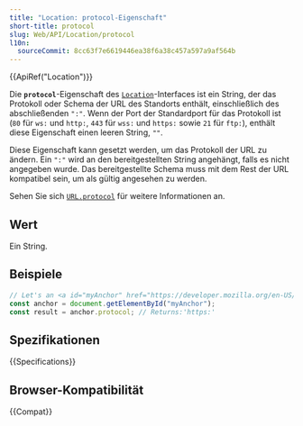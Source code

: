 ```yaml
---
title: "Location: protocol-Eigenschaft"
short-title: protocol
slug: Web/API/Location/protocol
l10n:
  sourceCommit: 8cc63f7e6619446ea38f6a38c457a597a9af564b
---
```


{{ApiRef("Location")}}

Die **`protocol`**-Eigenschaft des [`Location`](/de/docs/Web/API/Location)-Interfaces ist ein String, der das Protokoll oder Schema der URL des Standorts enthält, einschließlich des abschließenden `":"`. Wenn der Port der Standardport für das Protokoll ist (`80` für `ws:` und `http:`, `443` für `wss:` und `https:` sowie `21` für `ftp:`), enthält diese Eigenschaft einen leeren String, `""`.

Diese Eigenschaft kann gesetzt werden, um das Protokoll der URL zu ändern. Ein `":"` wird an den bereitgestellten String angehängt, falls es nicht angegeben wurde. Das bereitgestellte Schema muss mit dem Rest der URL kompatibel sein, um als gültig angesehen zu werden.

Sehen Sie sich [`URL.protocol`](/de/docs/Web/API/URL/protocol) für weitere Informationen an.

## Wert

Ein String.

## Beispiele

```js
// Let's an <a id="myAnchor" href="https://developer.mozilla.org/en-US/Location.protocol"> element be in the document
const anchor = document.getElementById("myAnchor");
const result = anchor.protocol; // Returns:'https:'
```

## Spezifikationen

{{Specifications}}

## Browser-Kompatibilität

{{Compat}}
